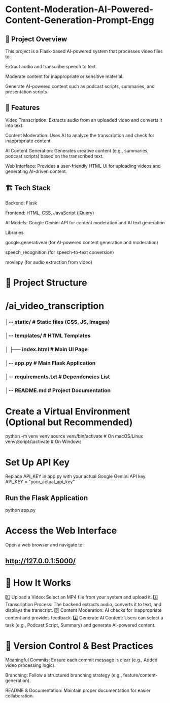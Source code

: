 # Content-Moderation-AI-Powered-Content-Generation-Prompt-Engg
## 📌 Project Overview

This project is a Flask-based AI-powered system that processes video files to:

Extract audio and transcribe speech to text.

Moderate content for inappropriate or sensitive material.

Generate AI-powered content such as podcast scripts, summaries, and presentation scripts.

## 🚀 Features

Video Transcription: Extracts audio from an uploaded video and converts it into text.

Content Moderation: Uses AI to analyze the transcription and check for inappropriate content.

AI Content Generation: Generates creative content (e.g., summaries, podcast scripts) based on the transcribed text.

Web Interface: Provides a user-friendly HTML UI for uploading videos and generating AI-driven content.

## 🏗️ Tech Stack

Backend: Flask

Frontend: HTML, CSS, JavaScript (jQuery)

AI Models: Google Gemini API for content moderation and AI text generation

Libraries:

google.generativeai (for AI-powered content generation and moderation)

speech_recognition (for speech-to-text conversion)

moviepy (for audio extraction from video)


# 📂 Project Structure

# /ai_video_transcription
### │-- static/                 # Static files (CSS, JS, Images)
### │-- templates/              # HTML Templates
### │   ├── index.html          # Main UI Page
### │-- app.py                  # Main Flask Application
### │-- requirements.txt        # Dependencies List
### │-- README.md               # Project Documentation

# Create a Virtual Environment (Optional but Recommended)
python -m venv venv
source venv/bin/activate   # On macOS/Linux
venv\Scripts\activate      # On Windows

# Set Up API Key

 Replace API_KEY in app.py with your actual Google Gemini API key.
 API_KEY = "your_actual_api_key"

## Run the Flask Application
python app.py

# Access the Web Interface

Open a web browser and navigate to:
## http://127.0.0.1:5000/

# 📌 How It Works

1️⃣ Upload a Video: Select an MP4 file from your system and upload it.
2️⃣ Transcription Process: The backend extracts audio, converts it to text, and displays the transcript.
3️⃣ Content Moderation: AI checks for inappropriate content and provides feedback.
4️⃣ Generate AI Content: Users can select a task (e.g., Podcast Script, Summary) and generate AI-powered content.

# 📝 Version Control & Best Practices

Meaningful Commits: Ensure each commit message is clear (e.g., Added video processing logic).

Branching: Follow a structured branching strategy (e.g., feature/content-generation).

README & Documentation: Maintain proper documentation for easier collaboration.
